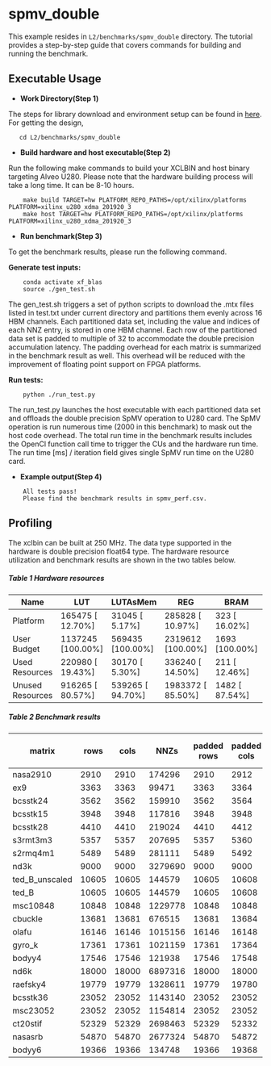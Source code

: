 spmv_double
=========

This example resides in ``L2/benchmarks/spmv_double`` directory. The tutorial provides a step-by-step guide that covers commands for building and running the benchmark.

Executable Usage
-----------------

* **Work Directory(Step 1)**

The steps for library download and environment setup can be found in [here](https://github.com/Xilinx/Vitis_Libraries/tree/master/sparse/L2/benchmarks#building). For getting the design,

```
   cd L2/benchmarks/spmv_double
```

* **Build hardware and host executable(Step 2)** 

Run the following make commands to build your XCLBIN and host binary targeting Alveo U280. Please note that the hardware building process will take a long time. It can be 8-10 hours.

```
    make build TARGET=hw PLATFORM_REPO_PATHS=/opt/xilinx/platforms PLATFORM=xilinx_u280_xdma_201920_3
    make host TARGET=hw PLATFORM_REPO_PATHS=/opt/xilinx/platforms PLATFORM=xilinx_u280_xdma_201920_3
```

* **Run benchmark(Step 3)**

To get the benchmark results, please run the following command.

**Generate test inputs:**

```
    conda activate xf_blas
    source ./gen_test.sh
```
The gen_test.sh triggers a set of python scripts to download the .mtx files listed in test.txt under current directory and partitions them evenly across 16 HBM channels. Each partitioned data set, including the value and indices of each NNZ entry, is stored in one HBM channel. Each row of the partitioned data set is padded to multiple of 32 to accommodate the double precision accumulation latency. The padding overhead for each matrix is summarized in the benchmark result as well. This overhead will be reduced with the improvement of floating point support on FPGA platforms.

**Run tests:**

```
    python ./run_test.py
```
The run_test.py launches the host executable with each partitioned data set and offloads the double precision SpMV operation to U280 card. The SpMV operation is run numerous time (2000 in this benchmark) to mask out the host code overhead. The total run time in the benchmark results includes the OpenCl function call time to trigger the CUs and the hardware run time. The run time [ms] / iteration field gives single SpMV run time on the U280 card.

* **Example output(Step 4)** 

```
    All tests pass!
    Please find the benchmark results in spmv_perf.csv.
```

Profiling
----------

The xclbin can be built at 250 MHz. The data type supported in the hardware is double precision float64 type.
The hardware resource utilization and benchmark results are shown in the two tables below.

##### Table 1 Hardware resources

| Name                | LUT               | LUTAsMem         | REG               | BRAM           | URAM          | DSP            |
|---------------------|-------------------|------------------|-------------------|----------------|---------------|----------------|
| Platform            |  165475 [ 12.70%] |  31045 [  5.17%] |  285828 [ 10.97%] |  323 [ 16.02%] |  64 [  6.67%] |    4 [  0.04%] |
| User Budget         | 1137245 [100.00%] | 569435 [100.00%] | 2319612 [100.00%] | 1693 [100.00%] | 896 [100.00%] | 9020 [100.00%] |
|    Used Resources   |  220980 [ 19.43%] |  30170 [  5.30%] |  336240 [ 14.50%] |  211 [ 12.46%] |  64 [  7.14%] |  900 [  9.98%] |
|    Unused Resources |  916265 [ 80.57%] | 539265 [ 94.70%] | 1983372 [ 85.50%] | 1482 [ 87.54%] | 832 [ 92.86%] | 8120 [ 90.02%] |

##### Table 2 Benchmark results

|matrix        | rows| cols| NNZs  |padded rows| padded cols| padded NNZs| padding ratio| num of runs| total run time[sec]| time[ms]/run|
|--------------|-----|-----|-------|-----------|------------|------------|--------------|------------|--------------------|-------------|
|nasa2910      |2910 |2910 |174296 |2910       |2912        |297952      |1.70946       |2000        |0.102513            |0.0512565    |
|ex9           |3363 |3363 |99471  |3363       |3364        |199328      |2.00388       |2000        |0.0759525           |0.0379762    |
|bcsstk24      |3562 |3562 |159910 |3562       |3564        |222656      |1.39238       |2000        |0.0747713           |0.0373857    |
|bcsstk15      |3948 |3948 |117816 |3948       |3948        |267488      |2.27039       |2000        |0.0872443           |0.0436221    |
|bcsstk28      |4410 |4410 |219024 |4410       |4412        |319264      |1.45767       |2000        |0.116322            |0.0581609    |
|s3rmt3m3      |5357 |5357 |207695 |5357       |5360        |330624      |1.59187       |2000        |0.106942            |0.0534711    |
|s2rmq4m1      |5489 |5489 |281111 |5489       |5492        |427648      |1.52128       |2000        |0.126217            |0.0631087    |
|nd3k          |9000 |9000 |3279690|9000       |9000        |4277792     |1.30433       |2000        |0.677946            |0.338973     |
|ted_B_unscaled|10605|10605|144579 |10605      |10608       |548416      |3.79319       |2000        |0.136411            |0.0682054    |
|ted_B         |10605|10605|144579 |10605      |10608       |548416      |3.79319       |2000        |0.149135            |0.0745673    |
|msc10848      |10848|10848|1229778|10848      |10848       |2050720     |1.66755       |2000        |0.391394            |0.195697     |
|cbuckle       |13681|13681|676515 |13681      |13684       |924832      |1.36705       |2000        |0.216792            |0.108396     |
|olafu         |16146|16146|1015156|16146      |16148       |1452320     |1.43064       |2000        |0.263899            |0.131949     |
|gyro_k        |17361|17361|1021159|17361      |17364       |1932384     |1.89234       |2000        |0.412774            |0.206387     |
|bodyy4        |17546|17546|121938 |17546      |17548       |710112      |5.82355       |2000        |0.269815            |0.134907     |
|nd6k          |18000|18000|6897316|18000      |18000       |9415552     |1.3651        |2000        |1.50509             |0.752544     |
|raefsky4      |19779|19779|1328611|19779      |19780       |2268704     |1.70758       |2000        |0.446744            |0.223372     |
|bcsstk36      |23052|23052|1143140|23052      |23052       |1833056     |1.60353       |2000        |0.374293            |0.187146     |
|msc23052      |23052|23052|1154814|23052      |23052       |3093824     |2.67907       |2000        |0.723612            |0.361806     |
|ct20stif      |52329|52329|2698463|52329      |52332       |4846624     |1.79607       |2000        |1.01894             |0.509468     |
|nasasrb       |54870|54870|2677324|54870      |54872       |4856256     |1.81385       |2000        |0.780656            |0.390328     |
|bodyy6        |19366|19366|134748 |19366      |19368       |762688      |5.66011       |2000        |0.247517            |0.123759     |
